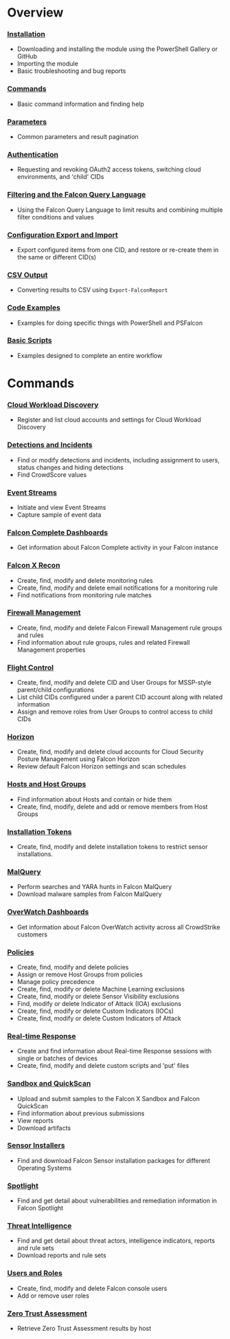 # Overview
### [Installation](https://github.com/CrowdStrike/psfalcon/wiki/Installation)
* Downloading and installing the module using the PowerShell Gallery or GitHub
* Importing the module
* Basic troubleshooting and bug reports
### [Commands](https://github.com/CrowdStrike/psfalcon/wiki/Commands)
* Basic command information and finding help
### [Parameters](https://github.com/CrowdStrike/psfalcon/wiki/Parameters)
* Common parameters and result pagination
### [Authentication](https://github.com/CrowdStrike/psfalcon/wiki/Authentication)
* Requesting and revoking OAuth2 access tokens, switching cloud environments, and 'child' CIDs
### [Filtering and the Falcon Query Language](https://github.com/CrowdStrike/psfalcon/wiki/Filtering-and-the-Falcon-Query-Language)
* Using the Falcon Query Language to limit results and combining multiple filter conditions and values
### [Configuration Export and Import](https://github.com/CrowdStrike/psfalcon/wiki/Configuration-Export-and-Import)
* Export configured items from one CID, and restore or re-create them in the same or different CID(s)
### [CSV Output](https://github.com/CrowdStrike/psfalcon/wiki/CSV-Output)
* Converting results to CSV using `Export-FalconReport`
### [Code Examples](https://github.com/CrowdStrike/psfalcon/wiki/Code-Examples)
* Examples for doing specific things with PowerShell and PSFalcon
### [Basic Scripts](https://github.com/CrowdStrike/psfalcon/wiki/Basic-Scripts)
* Examples designed to complete an entire workflow
# Commands
### [Cloud Workload Discovery](https://github.com/CrowdStrike/psfalcon/wiki/Cloud-Workload-Discovery)
* Register and list cloud accounts and settings for Cloud Workload Discovery
### [Detections and Incidents](https://github.com/CrowdStrike/psfalcon/wiki/Detections-and-Incidents)
* Find or modify detections and incidents, including assignment to users, status changes and hiding detections
* Find CrowdScore values
### [Event Streams](https://github.com/CrowdStrike/psfalcon/wiki/Event-Streams)
* Initiate and view Event Streams
* Capture sample of event data
### [Falcon Complete Dashboards](https://github.com/CrowdStrike/psfalcon/wiki/Falcon-Complete-Dashboards)
* Get information about Falcon Complete activity in your Falcon instance
### [Falcon X Recon](https://github.com/CrowdStrike/psfalcon/wiki/Falcon-X-Recon)
* Create, find, modify and delete monitoring rules
* Create, find, modify and delete email notifications for a monitoring rule
* Find notifications from monitoring rule matches
### [Firewall Management](https://github.com/CrowdStrike/psfalcon/wiki/Firewall-Management)
* Create, find, modify and delete Falcon Firewall Management rule groups and rules
* Find information about rule groups, rules and related Firewall Management properties
### [Flight Control](https://github.com/CrowdStrike/psfalcon/wiki/Flight-Control)
* Create, find, modify and delete CID and User Groups for MSSP-style parent/child configurations
* List child CIDs configured under a parent CID account along with related information
* Assign and remove roles from User Groups to control access to child CIDs
### [Horizon](https://github.com/CrowdStrike/psfalcon/wiki/Horizon)
* Create, find, modify and delete cloud accounts for Cloud Security Posture Management using Falcon Horizon
* Review default Falcon Horizon settings and scan schedules
### [Hosts and Host Groups](https://github.com/CrowdStrike/psfalcon/wiki/Hosts-and-Host-Groups)
* Find information about Hosts and contain or hide them
* Create, find, modify, delete and add or remove members from Host Groups
### [Installation Tokens](https://github.com/CrowdStrike/psfalcon/wiki/Installation-Tokens)
* Create, find, modify and delete installation tokens to restrict sensor installations.
### [MalQuery](https://github.com/CrowdStrike/psfalcon/wiki/MalQuery)
* Perform searches and YARA hunts in Falcon MalQuery
* Download malware samples from Falcon MalQuery
### [OverWatch Dashboards](https://github.com/CrowdStrike/psfalcon/wiki/OverWatch-Dashboards)
* Get information about Falcon OverWatch activity across all CrowdStrike customers
### [Policies](https://github.com/CrowdStrike/psfalcon/wiki/Policies)
* Create, find, modify and delete policies
* Assign or remove Host Groups from policies
* Manage policy precedence
* Create, find, modify or delete Machine Learning exclusions
* Create, find, modify or delete Sensor Visibility exclusions
* Find, modify or delete Indicator of Attack (IOA) exclusions
* Create, find, modify or delete Custom Indicators (IOCs)
* Create, find, modify or delete Custom Indicators of Attack
### [Real-time Response](https://github.com/CrowdStrike/psfalcon/wiki/Real-time-Response)
* Create and find information about Real-time Response sessions with single or batches of devices
* Create, find, modify and delete custom scripts and 'put' files
### [Sandbox and QuickScan](https://github.com/CrowdStrike/psfalcon/wiki/Sandbox-and-QuickScan)
* Upload and submit samples to the Falcon X Sandbox and Falcon QuickScan
* Find information about previous submissions
* View reports
* Download artifacts
### [Sensor Installers](https://github.com/CrowdStrike/psfalcon/wiki/Sensor-Installers)
* Find and download Falcon Sensor installation packages for different Operating Systems
### [Spotlight](https://github.com/CrowdStrike/psfalcon/wiki/Spotlight)
* Find and get detail about vulnerabilities and remediation information in Falcon Spotlight
### [Threat Intelligence](https://github.com/CrowdStrike/psfalcon/wiki/Threat-Intelligence)
* Find and get detail about threat actors, intelligence indicators, reports and rule sets
* Download reports and rule sets
### [Users and Roles](https://github.com/CrowdStrike/psfalcon/wiki/Users-and-Roles)
* Create, find, modify and delete Falcon console users
* Add or remove user roles
### [Zero Trust Assessment](https://github.com/CrowdStrike/psfalcon/wiki/Zero-Trust-Assessment)
* Retrieve Zero Trust Assessment results by host